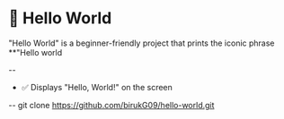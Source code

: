 # 📖 Hello World

"Hello World" is a beginner-friendly project that prints the iconic phrase **"Hello world


--

- ✅ Displays "Hello, World!" on the screen



--
git clone https://github.com/birukG09/hello-world.git
